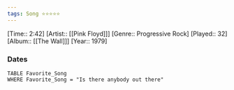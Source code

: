 ```yaml
---
tags: Song ⭐⭐⭐⭐⭐ 
---
```

[Time:: 2:42]
[Artist:: [[Pink Floyd]]]
[Genre:: Progressive Rock]
[Played:: 32]
[Album:: [[The Wall]]]
[Year:: 1979]
### Dates
````dataview
TABLE Favorite_Song
WHERE Favorite_Song = "Is there anybody out there"
````